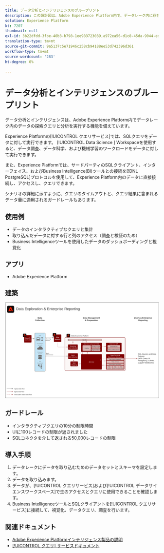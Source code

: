 ```yaml
---
title: データ分析とインテリジェンスのブループリント
description: この設計図は、Adobe Experience Platform内で、データレーク内に存在するデータの調査クエリと分析を実行する機能を示しています。
solution: Experience Platform
kt: 7207
thumbnail: null
exl-id: 3b22dfdd-3fbe-40b3-b798-1ee983723039,a972ea56-d1c8-45da-9044-ed31222a2441
translation-type: tm+mt
source-git-commit: 9a5137c5e71946c258cb94188ee53d742396d361
workflow-type: tm+mt
source-wordcount: '283'
ht-degree: 0%

---
```


# データ分析とインテリジェンスのブループリント

データ分析とインテリジェンスは、Adobe Experience Platform内でデータレーク内のデータの探索クエリと分析を実行する機能を備えています。

Experience Platformの[!UICONTROL クエリサービス]では、SQLクエリをデータに対して実行できます。 [!UICONTROL Data Science ] Workspaceを使用すると、データ調査、データ科学、および機械学習のワークロードをデータに対して実行できます。

また、Experience Platformでは、サードパーティのSQLクライアント、インターフェイス、およびBusiness Intelligence(BI)ツールとの接続を[!DNL PostgreSQL]プロトコルを使用して、Experience Platform内のデータに直接接続し、アクセスし、クエリできます。

シナリオの詳細に示すように、クエリのタイムアウトと、クエリ結果に含まれるデータ量に適用されるガードレールもあります。

## 使用例

* データのインタラクティブなクエリと集計
* 取り込んだデータに対する行と列のアクセス（調査と検証のため）
* Business Intelligenceツールを使用したデータのダッシュボーディングと視覚化

## アプリ

* Adobe Experience Platform

## 建築

<img src="assets/dataexplore.svg" alt="企業データ調査およびレポートのブループリントのリファレンスアーキテクチャ" style="border:1px solid #4a4a4a" />

## ガードレール

* インタラクティブクエリの10分の制限時間
* UIに100レコードの制限が返されました
* SQLコネクタを介して返される50,000レコードの制限

## 導入手順

1. データレークにデータを取り込むためのデータセットとスキーマを設定します。
1. データを取り込みます。
1. データが、[!UICONTROL クエリサービス]および[!UICONTROL データサイエンスワークスペース]で生のアクセスとクエリに使用できることを確認します。
1. Business IntelligenceツールとSQLクライアントを[!UICONTROL クエリサービス]に接続して、視覚化、データクエリ、調査を行います。

## 関連ドキュメント

* [Adobe Experience Platformインテリジェンス製品の説明](https://helpx.adobe.com/legal/product-descriptions/adobe-experience-platform-intelligence---product-description.html)
* [[!UICONTROL クエリ] サービスドキュメント](https://experienceleague.adobe.com/docs/experience-platform/query/home.html?lang=en)
